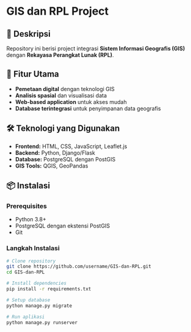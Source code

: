 # GIS dan RPL Project

## 📖 Deskripsi
Repository ini berisi project integrasi **Sistem Informasi Geografis (GIS)** dengan **Rekayasa Perangkat Lunak (RPL)**.

## 🚀 Fitur Utama
- **Pemetaan digital** dengan teknologi GIS
- **Analisis spasial** dan visualisasi data
- **Web-based application** untuk akses mudah
- **Database terintegrasi** untuk penyimpanan data geografis

## 🛠️ Teknologi yang Digunakan
- **Frontend:** HTML, CSS, JavaScript, Leaflet.js
- **Backend:** Python, Django/Flask
- **Database:** PostgreSQL dengan PostGIS
- **GIS Tools:** QGIS, GeoPandas

## 📦 Instalasi

### Prerequisites
- Python 3.8+
- PostgreSQL dengan ekstensi PostGIS
- Git

### Langkah Instalasi
```bash
# Clone repository
git clone https://github.com/username/GIS-dan-RPL.git
cd GIS-dan-RPL

# Install dependencies
pip install -r requirements.txt

# Setup database
python manage.py migrate

# Run aplikasi
python manage.py runserver
